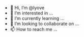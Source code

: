 - 👋 Hi, I’m @lyove
- 👀 I’m interested in ...
- 🌱 I’m currently learning ...
- 💞️ I’m looking to collaborate on ...
- 📫 How to reach me ...

<!---
lyove/lyove is a ✨ special ✨ repository because its `README.md` (this file) appears on your GitHub profile.
You can click the Preview link to take a look at your changes.
--->
